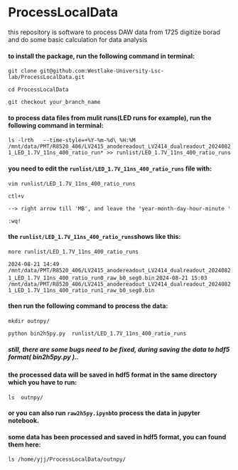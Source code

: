 # ProcessLocalData
this repository is software to process DAW data from 1725 digitize borad and do some basic calculation for data analysis

#### to install the package, run the following command in terminal:
``` git clone git@github.com:Westlake-University-Lsc-lab/ProcessLocalData.git ```

``` cd ProcessLocalData ```

``` git checkout your_branch_name ```

#### to process data files from mulit runs(LED runs for example), run the following command in terminal:
``` ls -lrth   --time-style=+%Y-%m-%d\ %H:%M  /mnt/data/PMT/R8520_406/LV2415_anodereadout_LV2414_dualreadout_20240821_LED_1.7V_11ns_400_ratio_run* >> runlist/LED_1.7V_11ns_400_ratio_runs ```

####  you need to edit the `` runlist/LED_1.7V_11ns_400_ratio_runs `` file with:
``` vim runlist/LED_1.7V_11ns_400_ratio_runs ```

``` ctl+v ```

``` --> right arrow till 'MB', and leave the 'year-month-day-hour-minute '  ```

``` :wq! ```

####  the ``runlist/LED_1.7V_11ns_400_ratio_runs``shows like this:
``` more runlist/LED_1.7V_11ns_400_ratio_runs ```

`` 2024-08-21 14:49 /mnt/data/PMT/R8520_406/LV2415_anodereadout_LV2414_dualreadout_20240821_LED_1.7V_11ns_400_ratio_run0_raw_b0_seg0.bin ``
`` 2024-08-21 15:03 /mnt/data/PMT/R8520_406/LV2415_anodereadout_LV2414_dualreadout_20240821_LED_1.7V_11ns_400_ratio_run1_raw_b0_seg0.bin ``

#### then run the following command to process the data:
``` mkdir outnpy/ ```

``` python bin2h5py.py  runlist/LED_1.7V_11ns_400_ratio_runs  ```
#####  still, there are some bugs need to be fixed, during saving the data to hdf5 format( bin2h5py.py )..
#### the processed data will be saved in hdf5 format in the same directory which you have to run:
``` ls  outnpy/ ```
####  or you can also run ``` raw2h5py.ipynb ```to process the data in jupyter notebook.

#### some data has been processed and saved in hdf5 format, you can found them here:
``` ls /home/yjj/ProcessLocalData/outnpy/ ```

